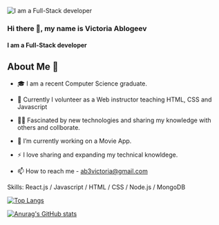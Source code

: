 ![I am a Full-Stack developer](https://i.postimg.cc/fLswB3hd/2.png)

### Hi there 👋, my name is Victoria Ablogeev
#### I am a Full-Stack developer


## About Me 🙋‍
- 🎓 I am a recent Computer Science graduate.
- 👯 Currently I volunteer as a Web instructor teaching HTML, CSS and Javascript
- 👨‍💻 Fascinated by new technologies and sharing my knowledge with others and collborate.
- 🔭 I’m currently working on a Movie App.
- ⚡ I love sharing and expanding my technical knowldege.

- 📫 How to reach me - ab3victoria@gmail.com


Skills: React.js / Javascript / HTML / CSS / Node.js / MongoDB










[![Top Langs](https://github-readme-stats.vercel.app/api/top-langs/?username=ab3victoria&layout=compact)](https://github.com/ab3victoria/github-readme-stats)


[![Anurag's GitHub stats](https://github-readme-stats.vercel.app/api?username=ab3victoria)](https://github.com/ab3victoria/github-readme-stats)





<!--
**ab3victoria/ab3victoria** is a ✨ _special_ ✨ repository because its `README.md` (this file) appears on your GitHub profile.

Here are some ideas to get you started:

- 🔭 I’m currently working on ...
- 🌱 I’m currently learning ...
- 👯 I’m looking to collaborate on ...
- 🤔 I’m looking for help with ...
- 💬 Ask me about ...
- 📫 How to reach me: ...
- 😄 Pronouns: ...
- ⚡ Fun fact: ...
-->

